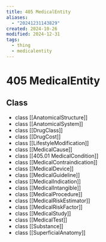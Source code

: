 ```yaml
---
title: 405 MedicalEntity
aliases:
  - "20241231143829"
created: 2024-10-26
modified: 2024-12-31
tags:
  - thing
  - medicalentity
---
```

# 405 MedicalEntity
## Class
- class [[AnatomicalStructure]]
- class [[AnatomicalSystem]]
- class [[DrugClass]]
- class [[DrugCost]]
- class [[LifestyleModification]]
- class [[MedicalCause]]
- class [[405.01 MedicalCondition]]
- class [[MedicalContraindication]]
- class [[MedicalDevice]]
- class [[MedicalGuideline]]
- class [[MedicalIndication]]
- class [[MedicalIntangible]]
- class [[MedicalProcedure]]
- class [[MedicalRiskEstimator]]
- class [[MedicalRiskFactor]]
- class [[MedicalStudy]]
- class [[MedicalTest]]
- class [[Substance]]
- class [[SuperficialAnatomy]]
